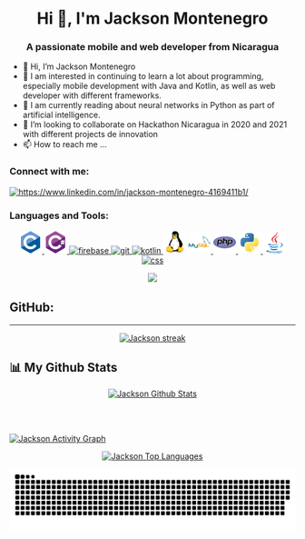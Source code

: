 <h1 align="center">Hi 👋, I'm Jackson Montenegro</h1>
<h3 align="center">A passionate mobile and web developer from Nicaragua</h3>

- 👋 Hi, I’m Jackson Montenegro
- 👀 I am interested in continuing to learn a lot about programming, especially mobile development with Java and Kotlin, as well as web developer with different frameworks.
- 🌱 I am currently reading about neural networks in Python as part of artificial intelligence.
- 💞️ I’m looking to collaborate on Hackathon Nicaragua in 2020 and 2021 with different projects de innovation
- 📫 How to reach me ...

<!---
MJackson22-bit/MJackson22-bit is a ✨ special ✨ repository because its `README.md` (this file) appears on your GitHub profile.
You can click the Preview link to take a look at your changes.
--->
<h3 align="left">Connect with me:</h3>
<p align="left">
<a href="https://www.linkedin.com/in/jackson-montenegro-4169411b1/" target="blank"><img align="center" src="https://raw.githubusercontent.com/rahuldkjain/github-profile-readme-generator/master/src/images/icons/Social/linked-in-alt.svg" alt="https://www.linkedin.com/in/jackson-montenegro-4169411b1/" height="30" width="40" /></a>

  <h3 align="left">Languages and Tools:</h3>
<p align="center"> <a href="https://www.blender.org/" target="_blank"> </a> <a href="https://www.cprogramming.com/" target="_blank"> <img src="https://raw.githubusercontent.com/devicons/devicon/master/icons/c/c-original.svg" alt="c" width="40" height="40"/> </a> <a href="https://www.w3schools.com/cs/" target="_blank"> <img src="https://raw.githubusercontent.com/devicons/devicon/master/icons/csharp/csharp-original.svg" alt="csharp" width="40" height="40"/> <a href="https://firebase.google.com/" target="_blank"> <img src="https://www.vectorlogo.zone/logos/firebase/firebase-icon.svg" alt="firebase" width="40" height="40"/> </a> <a href="https://git-scm.com/" target="_blank"> <img src="https://www.vectorlogo.zone/logos/git-scm/git-scm-icon.svg" alt="git" width="40" height="40"/> </a> <a href="https://kotlinlang.org" target="_blank"> <img src="https://www.vectorlogo.zone/logos/kotlinlang/kotlinlang-icon.svg" alt="kotlin" width="40" height="40"/> </a>  <img src="https://raw.githubusercontent.com/devicons/devicon/master/icons/linux/linux-original.svg" alt="linux" width="40" height="40"/> </a> <a href="https://www.mysql.com/" target="_blank"> <img src="https://raw.githubusercontent.com/devicons/devicon/master/icons/mysql/mysql-original-wordmark.svg" alt="mysql" width="40" height="40"/> </a> <a href="https://www.php.net" target="_blank"> <img src="https://raw.githubusercontent.com/devicons/devicon/master/icons/php/php-original.svg" alt="php" width="40" height="40"/> </a> <a href="https://www.python.org" target="_blank"> <img src="https://raw.githubusercontent.com/devicons/devicon/master/icons/python/python-original.svg" alt="python" width="40" height="40"/> 
<a href="https://www.java.com/es/"><img src="https://raw.githubusercontent.com/devicons/devicon/master/icons/java/java-original.svg" alt="java" width="40" height="40"/> 
   <a href="https://developer.android.com/jetpack/compose?hl=es-419"><img src="https://tabris.com/wp-content/uploads/2021/06/jetpack-compose-icon_RGB.png" alt="css" width="40" height="40"/> </a>
</p>
  
  <p align="center">
    <a src="https://th.bing.com/th/id/R.d83013e64c603607db7afef7b0dca538?rik=7qx1bwNU4huynA&pid=ImgRaw&r=0"><img src="https://th.bing.com/th?id=OSK.f02b079b6d9acd3cfd6bae638a190e8a&w=188&h=132&c=7&o=6&pid=SANGAM" style="width=70px"/> </a>
  </p>
    


## GitHub:
<hr>

<p align="center">
    <a href="https://github.com/MJackson22-bit/">
        <img title="🔥 Get streak stats for your profile at git.io/streak-stats" alt="Jackson streak" src="https://github-readme-streak-stats.herokuapp.com/?user=MJackson22-bit&theme=black-ice&hide_border=true&stroke=0000&background=060A0CD0"/>
    </a>
</p>

## 📊 My Github Stats
<p align="center">
<a href="https://github.com/MJackson22-bit/"><img alt="Jackson Github Stats" src="https://github-readme-stats-sigma-five.vercel.app/api?username=MJackson22-bit&show_icons=true&count_private=true&theme=react&hide_border=true&bg_color=0D1117" /></a>
</p>

<br/>
<br/>

<a href="https://github.com/MJackson22-bit"><img alt="Jackson Activity Graph" src="https://activity-graph.herokuapp.com/graph?username=MJackson22-bit&bg_color=0D1117&color=5BCDEC&line=5BCDEC&point=FFFFFF&hide_border=true" /></a>

<p align="center">
<a href="https://github.com/MJackson22-bit/"><img alt="Jackson Top Languages" src="https://github-readme-stats-sigma-five.vercel.app/api/top-langs/?username=MJackson22-bit&langs_count=10&count_private=true&layout=compact&theme=react&hide_border=true&bg_color=0D1117" /></a>
</p>
 
<div> 
 
  ![Activity for Snake Animations](https://github.com/MJackson22-bit/MJackson22-bit/raw/output/github-contribution-grid-snake.svg)
 
</div>
